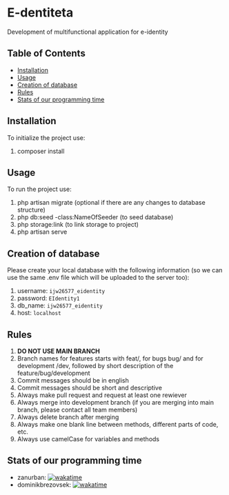 # E-dentiteta
Development of multifunctional application for e-identity
## Table of Contents
- [Installation](#installation)
- [Usage](#usage)
- [Creation of database](#creation-of-database)
- [Rules](#rules)
- [Stats of our programming time](#stats-of-our-programming-time)

## Installation
To initialize the project use:
1. composer install

## Usage
To run the project use:
1. php artisan migrate (optional if there are any changes to database structure)
2. php db:seed -class:NameOfSeeder (to seed database)
3. php storage:link (to link storage to project)
4. php artisan serve

## Creation of database
Please create your local database with the following information (so we can use the same .env file which will be uploaded to the server too):
1. username: `ijw26577_eidentity`
2. password: `EIdentity1`
3. db_name: `ijw26577_eidentity`
4. host: `localhost`

## Rules
1. <b>DO NOT USE MAIN BRANCH</b>
2. Branch names for features starts with feat/, for bugs bug/ and for development /dev, followed by short description of the feature/bug/development
3. Commit messages should be in english
4. Commit messages should be short and descriptive
5. Always make pull request and request at least one rewiever
6. Always merge into development branch (if you are merging into main branch, please contact all team members)
7. Always delete branch after merging
8. Always make one blank line between methods, different parts of code, etc.
9. Always use camelCase for variables and methods

## Stats of our programming time
- zanurban: <a href="https://wakatime.com/badge/user/357a7788-d233-45e0-bd9c-f6990b124cba/project/207587a4-3e6c-47f5-be1b-d68e11540812"><img src="https://wakatime.com/badge/user/357a7788-d233-45e0-bd9c-f6990b124cba/project/207587a4-3e6c-47f5-be1b-d68e11540812.svg?style=for-the-badge" alt="wakatime"></a>
- dominikbrezovsek: <a href="https://wakatime.com/badge/github/Project-Matura/E-dentiteta"><img src="https://wakatime.com/badge/github/Project-Matura/E-dentiteta.svg?style=for-the-badge" alt="wakatime"></a>
